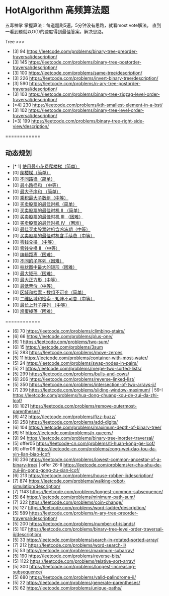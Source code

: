 # HotAlgorithm 高频算法题
五毒神掌 掌握算法：每道题刷5遍，5分钟没有思路，就看most vote解法。 直到一看到题就以O(1)的速度得到最佳答案，解决思路。

Tree >>>
- [3] 94 https://leetcode.com/problems/binary-tree-preorder-traversal/description/
- [3] 145 https://leetcode.com/problems/binary-tree-postorder-traversal/description/
- [3] 100 https://leetcode.com/problems/same-tree/description/
- [3] 226 https://leetcode.com/problems/invert-binary-tree/description/
- [3] 590 https://leetcode.com/problems/n-ary-tree-postorder-traversal/description/
- [3] 103 https://leetcode.com/problems/binary-tree-zigzag-level-order-traversal/description/
- [*4] 230 https://leetcode.com/problems/kth-smallest-element-in-a-bst/
- [3] 102 https://leetcode.com/problems/binary-tree-level-order-traversal/description/
- [*3] 199 https://leetcode.com/problems/binary-tree-right-side-view/description/

============

## 动态规划
- [* 1] [使用最小花费爬楼梯（简单）](https://leetcode.com/problems/min-cost-climbing-stairs/)
- [0] [爬楼梯（简单）](https://leetcode.com/problems/climbing-stairs/)
- [0] [不同路径（简单）](https://leetcode.com/problems/unique-paths/)
- [0] [最小路径和 （中等）](https://leetcode.com/problems/minimum-path-sum/)
- [0] [最大子序和 （简单）](https://leetcode.com/problems/maximum-subarray/)
- [0] [乘积最大子数组（中等）](https://leetcode.com/problems/maximum-product-subarray/)
- [0] [买卖股票的最佳时机（简单）](https://leetcode.com/problems/best-time-to-buy-and-sell-stock/)
- [0] [买卖股票的最佳时机 II （简单）](https://leetcode.com/problems/best-time-to-buy-and-sell-stock-ii/)
- [0] [买卖股票的最佳时机 III （困难）](https://leetcode.com/problems/best-time-to-buy-and-sell-stock-iii/)
- [0] [买卖股票的最佳时机 IV （困难）](https://leetcode.com/problems/best-time-to-buy-and-sell-stock-iv/)
- [0] [最佳买卖股票时机含冷冻期（中等）](https://leetcode.com/problems/best-time-to-buy-and-sell-stock-with-cooldown/)
- [0] [买卖股票的最佳时机含手续费（中等）](https://leetcode.com/problems/best-time-to-buy-and-sell-stock-with-transaction-fee/)
- [0] [零钱兑换 （中等）](https://leetcode.com/problems/coin-change/)
- [0] [零钱兑换 II （中等）](https://leetcode.com/problems/coin-change-2/)
- [0] [编辑距离（困难）](https://leetcode.com/problems/edit-distance/)
- [0] [不同的子序列（困难）](https://leetcode.com/problems/distinct-subsequences/)
- [0] [柱状图中最大的矩形（困难）](https://leetcode.com/problems/largest-rectangle-in-histogram/)
- [0] [最大矩形（困难）](https://leetcode.com/problems/maximal-rectangle/)
- [0] [最大正方形（中等）](https://leetcode.com/problems/maximal-square/)
- [0] [最低票价（中等）](https://leetcode.com/problems/minimum-cost-for-tickets/)
- [0] [区域和检索 - 数组不可变（简单）](https://leetcode.com/problems/range-sum-query-immutable/)
- [0] [二维区域和检索 - 矩阵不可变（中等）](https://leetcode.com/problems/range-sum-query-2d-immutable/)
- [0] [最长上升子序列 （中等）](https://leetcode.com/problems/longest-increasing-subsequence/)
- [0] [鸡蛋掉落（困难）](https://leetcode.com/problems/super-egg-drop/)


============

- [6] 70   https://leetcode.com/problems/climbing-stairs/
- [6] 66   https://leetcode.com/problems/plus-one/
- [6] 1    https://leetcode.com/problems/two-sum/ 
- [6] 15   https://leetcode.com/problems/3sum
- [5] 283  https://leetcode.com/problems/move-zeroes
- [5] 11   https://leetcode.com/problems/container-with-most-water/
- [5] 24   https://leetcode.com/problems/swap-nodes-in-pairs/ 
- [5] 21   https://leetcode.com/problems/merge-two-sorted-lists/
- [5] 299  https://leetcode.com/problems/bulls-and-cows/ 
- [6] 206  https://leetcode.com/problems/reverse-linked-list/
- [5] 350  https://leetcode.com/problems/intersection-of-two-arrays-ii/
- [7] 239  https://leetcode.com/problems/sliding-window-maximum/ | 59-I https://leetcode.com/problems/hua-dong-chuang-kou-de-zui-da-zhi-lcof/ 
- [6] 1021 https://leetcode.com/problems/remove-outermost-parentheses/ 
- [6] 412  https://leetcode.com/problems/fizz-buzz/ 
- [6] 258  https://leetcode.com/problems/add-digits/ 
- [6] 104  https://leetcode.com/problems/maximum-depth-of-binary-tree/ 
- [6] 51   https://leetcode.com/problems/n-queens/ 
- [9] 94   https://leetcode.com/problems/binary-tree-inorder-traversal/
- [5] offer05 https://leetcode-cn.com/problems/ti-huan-kong-ge-lcof/
- [6] offer06 https://leetcode-cn.com/problems/cong-wei-dao-tou-da-yin-lian-biao-lcof/
- [6] 236 https://leetcode.com/problems/lowest-common-ancestor-of-a-binary-tree/ | offer 26-II https://leetcode.com/problems/er-cha-shu-de-zui-jin-gong-gong-zu-xian-lcof/
- [6] 213 https://leetcode.com/problems/house-robber-ii/description/
- [7] 874 https://leetcode.com/problems/walking-robot-simulation/description/ 
- [7] 1143 https://leetcode.com/problems/longest-common-subsequence/ 
- [5] 64 https://leetcode.com/problems/minimum-path-sum/ 
- [7] 322 https://leetcode.com/problems/coin-change/ 
- [5] 127 https://leetcode.com/problems/word-ladder/description/ 
- [5] 589 https://leetcode.com/problems/n-ary-tree-preorder-traversal/description/ 
- [5] 200 https://leetcode.com/problems/number-of-islands/ 
- [5] 107 https://leetcode.com/problems/binary-tree-level-order-traversal-ii/description/
- [5] 33 https://leetcode.com/problems/search-in-rotated-sorted-array/
- [7] 212 https://leetcode.com/problems/word-search-ii/ 
- [5] 53 https://leetcode.com/problems/maximum-subarray/ 
- [5] 190 https://leetcode.com/problems/reverse-bits/
- [5] 1122 https://leetcode.com/problems/relative-sort-array/ 
- [5] 300 https://leetcode.com/problems/longest-increasing-subsequence/ 
- [5] 680 https://leetcode.com/problems/valid-palindrome-ii/ 
- [5] 22 https://leetcode.com/problems/generate-parentheses/
- [5] 62 https://leetcode.com/problems/unique-paths/ 








